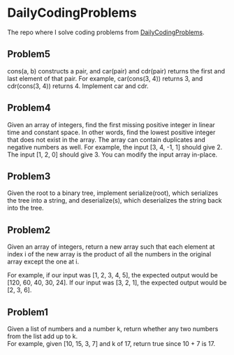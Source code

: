 # DailyCodingProblems
The repo where I solve coding problems from [DailyCodingProblems](https://www.dailycodingproblem.com/). 

## Problem5
cons(a, b) constructs a pair, and car(pair) and cdr(pair) returns the first and last element of that pair.
For example, car(cons(3, 4)) returns 3, and cdr(cons(3, 4)) returns 4.
Implement car and cdr.

## Problem4
Given an array of integers, find the first missing positive integer in linear time and constant space. In other words, find the lowest positive integer that does not exist in the array. The array can contain duplicates and negative numbers as well.
For example, the input [3, 4, -1, 1] should give 2. The input [1, 2, 0] should give 3.
You can modify the input array in-place.

## Problem3
Given the root to a binary tree, implement serialize(root), which serializes the tree into a string, and deserialize(s), which deserializes the string back into the tree.

## Problem2
Given an array of integers, return a new array such that each element at index i of the new array is the product of all the numbers in the original array except the one at i.

For example, if our input was \[1, 2, 3, 4, 5], the expected output would be \[120, 60, 40, 30, 24]. If our input was \[3, 2, 1], the expected output would be \[2, 3, 6].

## Problem1
Given a list of numbers and a number k, return whether any two numbers from the list add up to k.<br>
For example, given \[10, 15, 3, 7] and k of 17, return true since 10 + 7 is 17.
